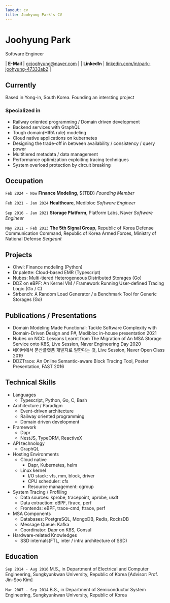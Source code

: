 ```yaml
---
layout: cv
title: Joohyung Park's CV
---
```


# Joohyung Park
Software Engineer

| __E-Mail__ | [gcjoohyung@naver.com](gcjoohyung@naver.com) |
| __LinkedIn__ | [linkedin.com/in/park-joohyung-47333ab2](https://www.linkedin.com/in/park-joohyung-47333ab2) |

## Currently

Based in Yong-in, South Korea. Founding an intersting project


### Specialized in

- Railway oriented programming / Domain driven development
- Backend services with GraphQL
- Tough domain(HIRA rule) modeling
- Cloud native applications on kubernetes
- Designing the trade-off in between availability / consistency / query power
- Multitiered metadata / data management
- Performance optimization exploiting tracing techniques
- System overload protection by circuit breaking


## Occupation

`Feb 2024 - Now`
__Finance Modeling__, ${TBD}
_Founding Member_

`Feb 2021 - Jan 2024`
__Healthcare__, Medibloc
_Software Engineer_

`Sep 2016 - Jan 2021`
__Storage Platform__, Platform Labs, Naver
_Software Engineer_

`May 2011 - Feb 2013`
__The 5th Signal Group__, Republic of Korea Defense Communication Command, Republic of Korea Armed Forces, Ministry of National Defense
_Sergeant_

## Projects

- Ohwl: Finance modeling (Python)
- Dr.palette: Cloud-based EMR (Typescript)
- Nubes: Multi-tiered Heterogeneous Distributed Storages (Go)
- DDZ on eBPF: An Kernel VM / Framework Running User-defined Tracing Logic (Go / C)
- Strbench: A Random Load Generator / a Benchmark Tool for Generic Storages (Go)


## Publications / Presentations

- Domain Modeling Made Functional: Tackle Software Complexity with Domain-Driven Design and F#, Medibloc in-house presentation 2021
- Nubes on NCC: Lessons Learnt from The Migration of An MSA Storage Service onto K8S, Live Session, Naver Engineering Day 2020
- 네이버에서 분산플랫폼 개발자로 일한다는 것, Live Session, Naver Open Class 2019
- DDZTrace: An Online Semantic-aware Block Tracing Tool, Poster Presentation, FAST 2016

## Technical Skills


- Languages
  - Typescript, Python, Go, C, Bash
- Architecture / Paradigm
  - Event-driven architecture
  - Railway oriented programming
  - Domain driven development
- Framework
  - Dapr
  - NestJS, TypeORM, ReactiveX
- API technology
  - GraphQL
- Hosting Environments
  - Cloud native
    - Dapr, Kubernetes, helm
  - Linux kernel
    - I/O stack: vfs, mm, block, driver
    - CPU scheduler: cfs
    - Resource management: cgroup
- System Tracing / Profiling
  - Data sources: kprobe, tracepoint, uprobe, usdt
  - Data extraction: eBPF, ftrace, perf
  - Frontends: eBPF, trace-cmd, ftrace, perf
- MSA Components
  - Databases: PostgreSQL, MongoDB, Redis, RocksDB
  - Message Queue: Kafka
  - Coordinator: Dapr on K8S, Consul
- Hardware-related Knowledges
  - SSD internals(FTL, inter / intra architecture of SSD)

## Education

`Sep 2014 - Aug 2016`
M.S., in Department of Electrical and Computer Engineering, Sungkyunkwan University, Republic of Korea [Advisor: Prof. Jin-Soo Kim]

`Mar 2007 - Sep 2014`
B.S., in Department of Semiconductor System Engineering, Sungkyunkwan University, Republic of Korea

